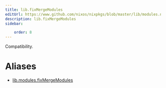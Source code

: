 ```yaml
---
title: lib.fixMergeModules
editUrl: https://www.github.com/nixos/nixpkgs/blob/master/lib/modules.nix#L1090C21
description: lib.fixMergeModules
sidebar:

    order: 8
---
```


Compatibility.


# Aliases

- [lib.modules.fixMergeModules](reference/lib/modules/lib-modules-fixMergeModules)


